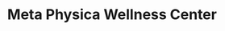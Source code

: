 ---
title: "Meta Physica Wellness Center"
url: /detroit/meta-physica-wellness-center/
shop: Massage
---